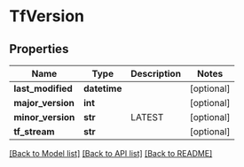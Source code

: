 # TfVersion

## Properties
Name | Type | Description | Notes
------------ | ------------- | ------------- | -------------
**last_modified** | **datetime** |  | [optional] 
**major_version** | **int** |  | [optional] 
**minor_version** | **str** | LATEST | [optional] 
**tf_stream** | **str** |  | [optional] 

[[Back to Model list]](../README.md#documentation-for-models) [[Back to API list]](../README.md#documentation-for-api-endpoints) [[Back to README]](../README.md)



